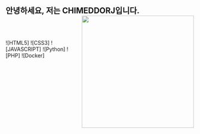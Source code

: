 
<h2>안녕하세요, 저는 CHIMEDDORJ입니다.
  <img align="right" src="https://scontent-ssn1-1.xx.fbcdn.net/v/t1.6435-9/201776013_998987050640964_1014377721575552453_n.jpg?_nc_cat=100&ccb=1-5&_nc_sid=174925&_nc_ohc=h9KSUrS7eJAAX_EYK1T&_nc_ht=scontent-ssn1-1.xx&oh=00_AT-N6xmZjpi3eXIuhzHsNNPS-URZY5Xq1Njyk3Nxnqcymg&oe=628E97F2" width="300"/></h2> 
  
<br />

<h2></h2>
![HTML5]
![CSS3]
![JAVASCRIPT]
![Python]
![PHP]
![Docker]
